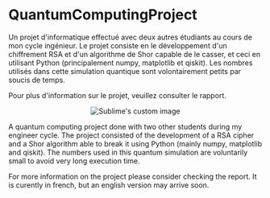 # QuantumComputingProject

Un projet d'informatique effectué avec deux autres étudiants au cours de mon cycle ingénieur. Le projet consiste en le développement d'un chiffrement RSA et d'un algorithme de Shor capable de le casser, et ceci en utilisant Python (principalement numpy, matplotlib et qiskit). Les nombres utilisés dans cette simulation quantique sont volontairement petits par soucis de temps.

Pour plus d'information sur le projet, veuillez consulter le rapport.

 <p align="center">
  <img src="https://user-images.githubusercontent.com/36695417/194086709-3528fece-344d-4fe9-8c9e-75f52a4745b5.png" alt="Sublime's custom image"/>
</p>

A quantum computing project done with two other students during my engineer cycle. The project consisted of the development of a RSA cipher and a Shor algorithm able to break it using Python (mainly numpy, matplotlib and qiskit). The numbers used in this quantum simulation are voluntarily small to avoid very long execution time.

For more information on the project please consider checking the report. It is curently in french, but an english version may arrive soon.

